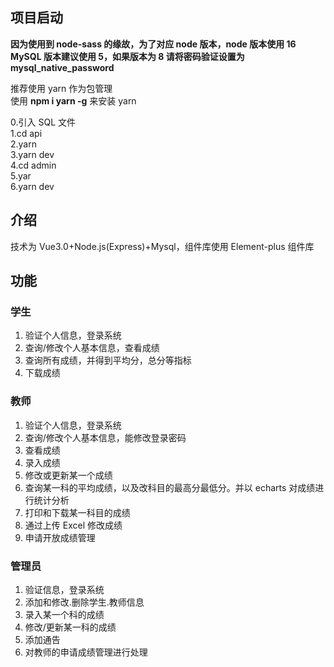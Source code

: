 ## 项目启动

**因为使用到 node-sass 的缘故，为了对应 node 版本，node 版本使用 16**
**MySQL 版本建议使用 5，如果版本为 8 请将密码验证设置为 mysql_native_password**

推荐使用 yarn 作为包管理  
使用 **npm i yarn -g** 来安装 yarn

0.引入 SQL 文件  
1.cd api  
2.yarn  
3.yarn dev  
4.cd admin  
5.yar  
6.yarn dev


## 介绍

技术为 Vue3.0+Node.js(Express)+Mysql，组件库使用 Element-plus 组件库

## 功能

### 学生

1. 验证个人信息，登录系统
2. 查询/修改个人基本信息，查看成绩
3. 查询所有成绩，并得到平均分，总分等指标
4. 下载成绩

### 教师

1. 验证个人信息，登录系统
2. 查询/修改个人基本信息，能修改登录密码
3. 查看成绩
4. 录入成绩
5. 修改或更新某一个成绩
6. 查询某一科的平均成绩，以及改科目的最高分最低分。并以 echarts 对成绩进行统计分析
7. 打印和下载某一科目的成绩
8. 通过上传 Excel 修改成绩
9. 申请开放成绩管理

### 管理员

1. 验证信息，登录系统
2. 添加和修改.删除学生.教师信息
3. 录入某一个科的成绩
4. 修改/更新某一科的成绩
5. 添加通告
6. 对教师的申请成绩管理进行处理
